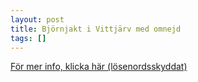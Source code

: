 ```yaml
---
layout: post
title: Björnjakt i Vittjärv med omnejd
tags: []
---
```


[För mer info, klicka här (lösenordsskyddat)](/bjornjakt-i-vittjarv-med-omnejd/)

